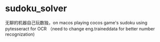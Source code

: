 # sudoku_solver
无聊的机器自己玩数独，on macos playing cocos game's sudoku
using pytesseract for OCR （need to change eng.traineddata for better number recognization)
